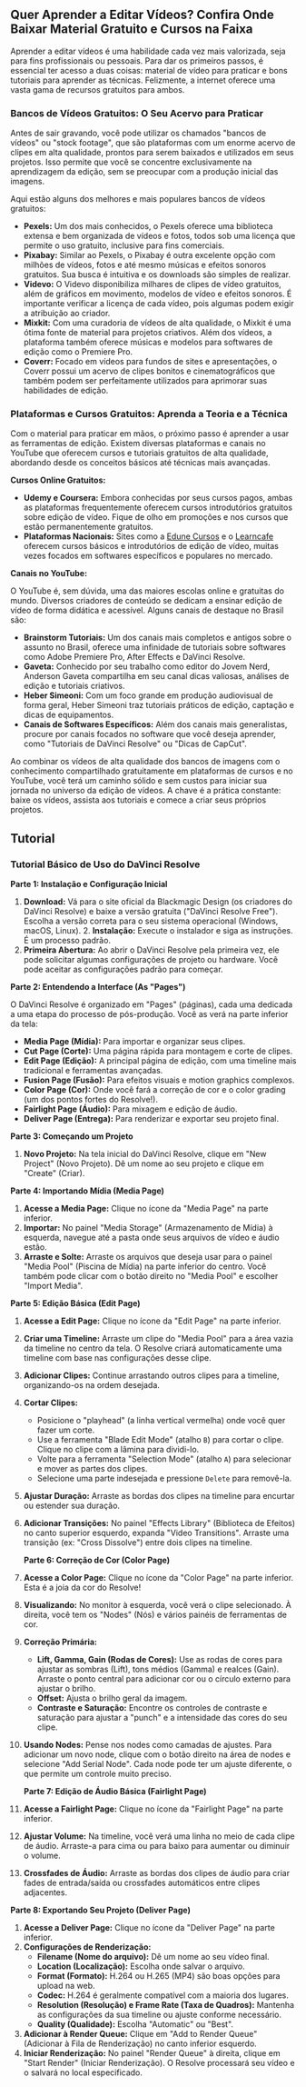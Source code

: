 ## Quer Aprender a Editar Vídeos? Confira Onde Baixar Material Gratuito e Cursos na Faixa

Aprender a editar vídeos é uma habilidade cada vez mais valorizada, seja para fins profissionais ou pessoais. Para dar os primeiros passos, é essencial ter acesso a duas coisas: material de vídeo para praticar e bons tutoriais para aprender as técnicas. Felizmente, a internet oferece uma vasta gama de recursos gratuitos para ambos.

### Bancos de Vídeos Gratuitos: O Seu Acervo para Praticar

Antes de sair gravando, você pode utilizar os chamados "bancos de vídeos" ou "stock footage", que são plataformas com um enorme acervo de clipes em alta qualidade, prontos para serem baixados e utilizados em seus projetos. Isso permite que você se concentre exclusivamente na aprendizagem da edição, sem se preocupar com a produção inicial das imagens.

Aqui estão alguns dos melhores e mais populares bancos de vídeos gratuitos:

* **Pexels:** Um dos mais conhecidos, o Pexels oferece uma biblioteca extensa e bem organizada de vídeos e fotos, todos sob uma licença que permite o uso gratuito, inclusive para fins comerciais.
* **Pixabay:** Similar ao Pexels, o Pixabay é outra excelente opção com milhões de vídeos, fotos e até mesmo músicas e efeitos sonoros gratuitos. Sua busca é intuitiva e os downloads são simples de realizar.
* **Videvo:** O Videvo disponibiliza milhares de clipes de vídeo gratuitos, além de gráficos em movimento, modelos de vídeo e efeitos sonoros. É importante verificar a licença de cada vídeo, pois algumas podem exigir a atribuição ao criador.
* **Mixkit:** Com uma curadoria de vídeos de alta qualidade, o Mixkit é uma ótima fonte de material para projetos criativos. Além dos vídeos, a plataforma também oferece músicas e modelos para softwares de edição como o Premiere Pro.
* **Coverr:** Focado em vídeos para fundos de sites e apresentações, o Coverr possui um acervo de clipes bonitos e cinematográficos que também podem ser perfeitamente utilizados para aprimorar suas habilidades de edição.

### Plataformas e Cursos Gratuitos: Aprenda a Teoria e a Técnica

Com o material para praticar em mãos, o próximo passo é aprender a usar as ferramentas de edição. Existem diversas plataformas e canais no YouTube que oferecem cursos e tutoriais gratuitos de alta qualidade, abordando desde os conceitos básicos até técnicas mais avançadas.

**Cursos Online Gratuitos:**

* **Udemy e Coursera:** Embora conhecidas por seus cursos pagos, ambas as plataformas frequentemente oferecem cursos introdutórios gratuitos sobre edição de vídeo. Fique de olho em promoções e nos cursos que estão permanentemente gratuitos.
* **Plataformas Nacionais:** Sites como a [Edune Cursos](https://www.edunecursos.com.br/) e o [Learncafe](https://www.learncafe.com/) oferecem cursos básicos e introdutórios de edição de vídeo, muitas vezes focados em softwares específicos e populares no mercado.

**Canais no YouTube:**

O YouTube é, sem dúvida, uma das maiores escolas online e gratuitas do mundo. Diversos criadores de conteúdo se dedicam a ensinar edição de vídeo de forma didática e acessível. Alguns canais de destaque no Brasil são:

* **Brainstorm Tutoriais:** Um dos canais mais completos e antigos sobre o assunto no Brasil, oferece uma infinidade de tutoriais sobre softwares como Adobe Premiere Pro, After Effects e DaVinci Resolve.
* **Gaveta:** Conhecido por seu trabalho como editor do Jovem Nerd, Anderson Gaveta compartilha em seu canal dicas valiosas, análises de edição e tutoriais criativos.
* **Heber Simeoni:** Com um foco grande em produção audiovisual de forma geral, Heber Simeoni traz tutoriais práticos de edição, captação e dicas de equipamentos.
* **Canais de Softwares Específicos:** Além dos canais mais generalistas, procure por canais focados no software que você deseja aprender, como "Tutoriais de DaVinci Resolve" ou "Dicas de CapCut".

Ao combinar os vídeos de alta qualidade dos bancos de imagens com o conhecimento compartilhado gratuitamente em plataformas de cursos e no YouTube, você terá um caminho sólido e sem custos para iniciar sua jornada no universo da edição de vídeos. A chave é a prática constante: baixe os vídeos, assista aos tutoriais e comece a criar seus próprios projetos.

## Tutorial


### Tutorial Básico de Uso do DaVinci Resolve

**Parte 1: Instalação e Configuração Inicial**

1.  **Download:** Vá para o site oficial da Blackmagic Design (os criadores do DaVinci Resolve) e baixe a versão gratuita ("DaVinci Resolve Free"). Escolha a versão correta para o seu sistema operacional (Windows, macOS, Linux).
    2.  **Instalação:** Execute o instalador e siga as instruções. É um processo padrão.
3.  **Primeira Abertura:** Ao abrir o DaVinci Resolve pela primeira vez, ele pode solicitar algumas configurações de projeto ou hardware. Você pode aceitar as configurações padrão para começar.

**Parte 2: Entendendo a Interface (As "Pages")**

O DaVinci Resolve é organizado em "Pages" (páginas), cada uma dedicada a uma etapa do processo de pós-produção. Você as verá na parte inferior da tela:

*   **Media Page (Mídia):** Para importar e organizar seus clipes.
*   **Cut Page (Corte):** Uma página rápida para montagem e corte de clipes.
*   **Edit Page (Edição):** A principal página de edição, com uma timeline mais tradicional e ferramentas avançadas.
*   **Fusion Page (Fusão):** Para efeitos visuais e motion graphics complexos.
*   **Color Page (Cor):** Onde você fará a correção de cor e o color grading (um dos pontos fortes do Resolve!).
*   **Fairlight Page (Áudio):** Para mixagem e edição de áudio.
*   **Deliver Page (Entrega):** Para renderizar e exportar seu projeto final.

**Parte 3: Começando um Projeto**

1.  **Novo Projeto:** Na tela inicial do DaVinci Resolve, clique em "New Project" (Novo Projeto). Dê um nome ao seu projeto e clique em "Create" (Criar).

**Parte 4: Importando Mídia (Media Page)**

1.  **Acesse a Media Page:** Clique no ícone da "Media Page" na parte inferior.
2.  **Importar:** No painel "Media Storage" (Armazenamento de Mídia) à esquerda, navegue até a pasta onde seus arquivos de vídeo e áudio estão.
3.  **Arraste e Solte:** Arraste os arquivos que deseja usar para o painel "Media Pool" (Piscina de Mídia) na parte inferior do centro. Você também pode clicar com o botão direito no "Media Pool" e escolher "Import Media".
    
**Parte 5: Edição Básica (Edit Page)**

1.  **Acesse a Edit Page:** Clique no ícone da "Edit Page" na parte inferior.
2.  **Criar uma Timeline:** Arraste um clipe do "Media Pool" para a área vazia da timeline no centro da tela. O Resolve criará automaticamente uma timeline com base nas configurações desse clipe.
3.  **Adicionar Clipes:** Continue arrastando outros clipes para a timeline, organizando-os na ordem desejada.
4.  **Cortar Clipes:**
    *   Posicione o "playhead" (a linha vertical vermelha) onde você quer fazer um corte.
    *   Use a ferramenta "Blade Edit Mode" (atalho `B`) para cortar o clipe. Clique no clipe com a lâmina para dividi-lo.
    *   Volte para a ferramenta "Selection Mode" (atalho `A`) para selecionar e mover as partes dos clipes.
    *   Selecione uma parte indesejada e pressione `Delete` para removê-la.
5.  **Ajustar Duração:** Arraste as bordas dos clipes na timeline para encurtar ou estender sua duração.
6.  **Adicionar Transições:** No painel "Effects Library" (Biblioteca de Efeitos) no canto superior esquerdo, expanda "Video Transitions". Arraste uma transição (ex: "Cross Dissolve") entre dois clipes na timeline.
    
    **Parte 6: Correção de Cor (Color Page)**

1.  **Acesse a Color Page:** Clique no ícone da "Color Page" na parte inferior. Esta é a joia da cor do Resolve!
2.  **Visualizando:** No monitor à esquerda, você verá o clipe selecionado. À direita, você tem os "Nodes" (Nós) e vários painéis de ferramentas de cor.
3.  **Correção Primária:**
    *   **Lift, Gamma, Gain (Rodas de Cores):** Use as rodas de cores para ajustar as sombras (Lift), tons médios (Gamma) e realces (Gain). Arraste o ponto central para adicionar cor ou o círculo externo para ajustar o brilho.
    *   **Offset:** Ajusta o brilho geral da imagem.
    *   **Contraste e Saturação:** Encontre os controles de contraste e saturação para ajustar a "punch" e a intensidade das cores do seu clipe.
4.  **Usando Nodes:** Pense nos nodes como camadas de ajustes. Para adicionar um novo node, clique com o botão direito na área de nodes e selecione "Add Serial Node". Cada node pode ter um ajuste diferente, o que permite um controle muito preciso.
    
    **Parte 7: Edição de Áudio Básica (Fairlight Page)**

1.  **Acesse a Fairlight Page:** Clique no ícone da "Fairlight Page" na parte inferior.
2.  **Ajustar Volume:** Na timeline, você verá uma linha no meio de cada clipe de áudio. Arraste-a para cima ou para baixo para aumentar ou diminuir o volume.
3.  **Crossfades de Áudio:** Arraste as bordas dos clipes de áudio para criar fades de entrada/saída ou crossfades automáticos entre clipes adjacentes.

**Parte 8: Exportando Seu Projeto (Deliver Page)**

1.  **Acesse a Deliver Page:** Clique no ícone da "Deliver Page" na parte inferior.
2.  **Configurações de Renderização:**
    *   **Filename (Nome do arquivo):** Dê um nome ao seu vídeo final.
    *   **Location (Localização):** Escolha onde salvar o arquivo.
    *   **Format (Formato):** H.264 ou H.265 (MP4) são boas opções para upload na web.
    *   **Codec:** H.264 é geralmente compatível com a maioria dos lugares.
    *   **Resolution (Resolução) e Frame Rate (Taxa de Quadros):** Mantenha as configurações da sua timeline ou ajuste conforme necessário.
    *   **Quality (Qualidade):** Escolha "Automatic" ou "Best".
3.  **Adicionar à Render Queue:** Clique em "Add to Render Queue" (Adicionar à Fila de Renderização) no canto inferior esquerdo.
4.  **Iniciar Renderização:** No painel "Render Queue" à direita, clique em "Start Render" (Iniciar Renderização). O Resolve processará seu vídeo e o salvará no local especificado.
    